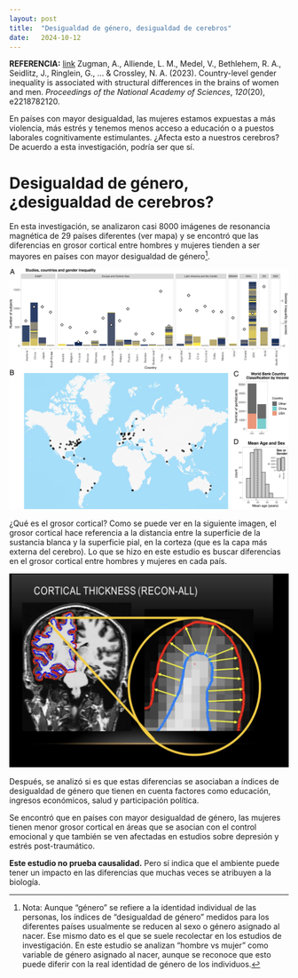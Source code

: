 ```yaml
---
layout: post
title:  "Desigualdad de género, desigualdad de cerebros"
date:   2024-10-12 
---
```


**REFERENCIA:** [link](https://www.pnas.org/doi/10.1073/pnas.2218782120) Zugman, A., Alliende, L. M., Medel, V., Bethlehem, R. A., Seidlitz, J., Ringlein, G., ... & Crossley, N. A. (2023). Country-level gender inequality is associated with structural differences in the brains of women and men. *Proceedings of the National Academy of Sciences*, *120*(20), e2218782120.


En países con mayor desigualdad, las mujeres estamos expuestas a más violencia, más estrés y tenemos menos acceso a educación o a puestos laborales cognitivamente estimulantes. ¿Afecta esto a nuestros cerebros? De acuerdo a esta investigación, podría ser que sí. 

[^1]: Nota: Aunque “género” se refiere a la identidad individual de las personas, los índices de “desigualdad de género” medidos para los diferentes países usualmente se reducen al sexo o género asignado al nacer. Ese mismo dato es el que se suele recolectar en los estudios de investigación. En este estudio se analizan “hombre vs mujer” como variable de género asignado al nacer, aunque se reconoce que esto puede diferir con la real identidad de género de los individuos. 

# Desigualdad de género, ¿desigualdad de cerebros?

En esta investigación, se analizaron casi 8000 imágenes de resonancia magnética de 29 países diferentes (ver mapa) y se encontró que las diferencias en grosor cortical entre hombres y mujeres tienden a ser mayores en países con mayor desigualdad de género[^1].

![mapa](pnasfig02.jpg) 

¿Qué es el grosor cortical? Como se puede ver en la siguiente imagen, el grosor cortical hace referencia a la distancia entre la superficie de la sustancia blanca y la superficie pial, en la corteza (que es la capa más externa del cerebro). Lo que se hizo en este estudio es buscar diferencias en el grosor cortical entre hombres y mujeres en cada país.

![grosorcortical](corticalthickness.png)

Después, se analizó si es que estas diferencias se asociaban a índices de desigualdad de género que tienen en cuenta factores como educación, ingresos económicos, salud y participación política.

Se encontró que en países con mayor desigualdad de género, las mujeres tienen menor grosor cortical en áreas que se asocian con el control emocional y que también se ven afectadas en estudios sobre depresión y estrés post-traumático. 

**Este estudio no prueba causalidad.** Pero sí indica que el ambiente puede tener un impacto en las diferencias que muchas veces se atribuyen a la biología. 
